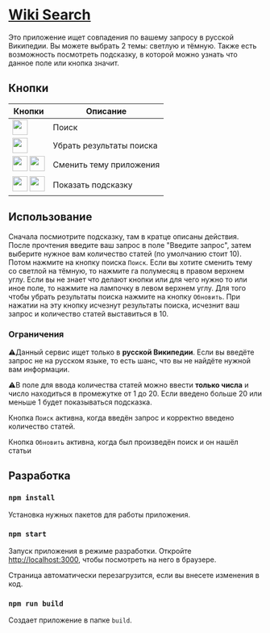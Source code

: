 # [Wiki Search](https://wiki-searcher.herokuapp.com)

Это приложение ищет совпадения по вашему запросу в русской Википедии. Вы можете выбрать 2 темы: светлую и тёмную. Также есть возможность посмотреть подсказку, в которой можно узнать что данное поле или кнопка значит.

## Кнопки

| Кнопки | Описание |
| ------------- | ------------- |
| <img src="http://bit.ly/2Keb1wr" width=30px> | Поиск |
| <img src="http://bit.ly/2WDZuxe" width=30px> | Убрать результаты поиска |
| <img src="http://bit.ly/2W0GbJK" width=30px> <img src="http://bit.ly/2W4M0pX" width=30px>| Сменить тему приложения |
| <img src="http://bit.ly/2MhLiWI" width=30px> <img src="http://bit.ly/2JOsV9J" width=30px> | Показать подсказку |

## Использование

Сначала посмиотрите подсказку, там в кратце описаны действия. После прочтения введите ваш запрос в поле "Введите запрос", затем выберите нужное вам количество статей (по умолчанию стоит 10). Потом нажмите на кнопку поиска `Поиск`. Если вы хотите сменить тему со светлой на тёмную, то нажмите га полумесяц в правом верхнем углу. Если вы не знает что делают кнопки или для чего нужно то или иное поле, то нажмите на лампочку в левом верхнем углу. Для того чтобы убрать результаты поиска нажмите на кнопку `Обновить`. При нажатии на эту кнопку исчезнут результаты поиска, исчезнит ваш запрос и количество статей выставиться в 10.

    
### Ограничения

:warning:Данный сервис ищет только в __русской Википедии__. Если вы введёте запрос не на русском языке, то есть шанс, что вы не найдёте нужной вам информации.

:warning:В поле для ввода количества статей можно ввести __только числа__ и число находиться в промежутке от 1 до 20. Если введено больше 20 или меньше 1 будет показываться подсказка.

Кнопка `Поиск` активна, когда введён запрос и корректно введено количество статей.

Кнопка `Обновить` активна, когда был произведён поиск и он нашёл статьи

## Разработка

### `npm install`

Установка нужных пакетов для работы приложения.

### `npm start`

Запуск приложения в режиме разработки. Откройте [http://localhost:3000](http://localhost:3000), чтобы посмотреть на него в браузере.

Страница автоматически перезагрузится, если вы внесете изменения в код.

### `npm run build`

Создает приложение в папке `build`.
